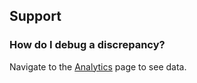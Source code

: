 ## Support

### How do I debug a discrepancy?

Navigate to the [Analytics](https://dashboard.branch.io/ads/analytics) page to see data.

